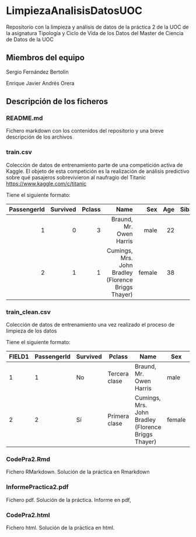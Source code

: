 # LimpiezaAnalisisDatosUOC
Repositorio con la limpieza y análisis de datos de la práctica 2 de la UOC de la asignatura Tipología y Ciclo de Vida de los Datos del Master de Ciencia de Datos de la UOC

## Miembros del equipo

Sergio Fernández Bertolín

Enrique Javier Andrés Orera


## Descripción de los ficheros


### README.md

Fichero markdown con los contenidos del repositorio y una breve descripción de los archivos


### train.csv

Colección de datos de entrenamiento parte de una competición activa de Kaggle. El objeto de esta competición es la realización de análisis predictivo sobre qué pasajeros sobrevivieron al naufragio del Titanic
https://www.kaggle.com/c/titanic


Tiene el siguiente formato:

| PassengerId | Survived | Pclass |         Name          | Sex | Age | SibSp | Parch | Ticket |  Fare | Cabin | Embarked |
|------------:|---------:|-------:|----------------------:|----:|----:|------:|------:|-------:|------:|------:|---------:|
| 1 | 0 | 3 | Braund, Mr. Owen Harris                             | male   | 22 | 1 | 0 | A/5 21171 | 7.25 | | S |
| 2 | 1 | 1 | Cumings, Mrs. John Bradley (Florence Briggs Thayer) | female | 38 | 1 | 0 | PC 17599  |71.2833|C85| C |



### train_clean.csv

Colección de datos de entrenamiento una vez realizado el proceso de limpieza de los datos

Tiene el siguiente formato:

|FIELD1|PassengerId|Survived|Pclass       |Name                                               |Sex   |Age|SibSp|Parch|Ticket   |Fare   |Cabin|Embarked   |AgeSegments|FamilyMembers|FarePerPassenger|FarePerPassengerSegments|SurvivedInt|
|------|-----------|--------|-------------|---------------------------------------------------|------|---|-----|-----|---------|-------|-----|-----------|-----------|-------------|----------------|------------------------|-----------|
|1     |1          |No      |Tercera clase|Braund, Mr. Owen Harris                            |male  |22 |1    |0    |A/5 21171|7.25   |NA   |Southampton|20-29      |2            |3.625           |[0,64)                  |0          |
|2     |2          |Sí      |Primera clase|Cumings, Mrs. John Bradley (Florence Briggs Thayer)|female|38 |1    |0    |PC 17599 |71.2833|C85  |Cherbourg  |30-39      |2            |35.64165        |[0,64)                  |1          |


### CodePra2.Rmd

Fichero RMarkdown. Solución de la práctica en Rmarkdown


### InformePractica2.pdf

Fichero pdf. Solución de la práctica. Informe en pdf,


### CodePra2.html
Fichero html. Solución de la práctica en html.
